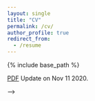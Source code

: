 ```yaml
---
layout: single
title: "CV"
permalink: /cv/
author_profile: true
redirect_from:
  - /resume
---
```


{% include base_path %}

[PDF](https://aliciachenw.github.io/files/CV.pdf) Update on Nov 11 2020.
<!-- 
Education
======
* M.S. in Robotics, Carnegie Mellon University, 2021 (expected)
  * GPA: 4.17/4.33
  * Selected Courses: Computer Vision, Medical Image Analysis, Mechanics of Manipulation, SLAM, Deep Learning
* B.S. in Theoretical and Applied Mechanics, Peking University, 2019
  * GPA: 3.78/4.00
  * Selected Courses:
    * Mathematics: Advanced Calculus, Advanced Algebra, Probability and Mathematical Statistics, Ordinary Differential Equations, Methematical Physics, Information Theory, Applied Stochastic Processes, Foundations of Machine Learning
    * Mechanics: Theoretical Mechanics, Advanced Dynamics, Mechanics of Materials, Theory of Elasticity, Theory of Vibration
    * Programming and numerical methods: Data Structure and Algorithm, Numerical Analysis, Finite Element Methods, Computational Fluid Dynamics
    * Other engineering: Circuits and Electronics, Principles of Automatic Control, Fundamentals of Medical Imaging, Engineering CAD

Research Experience
======
* Graduate Research Assistant (Oct 2019 - Present)
  * Biomedical Image Guidance Lab, Carnegie Mellon University
    * Supervisor: Dr. John Galeotti
  * Research topics:
    * Researching vision-based tracking for autonomous robotic needle insertion in collaboration with a research group and physicians.
    * Developing a novel optical-flow based tissue motion segmentation algorithm for needle localization.
    * Designing a needle tracking algorithm that fuses ultrasound-based needle detection algorithms and robotics kinematics to trackthe needle robustly under various visibility.
    * Building a real-time bent needle C++/Python binding tracking algorithm.


* Undergraduate Research Assistant (Sep 2017 - Jun 2019)
  * Robotics Research Group, Peking University
  * Research topics: 
    * Machine learning and intelligent assistive devices 
    * Inertial measurement unit-based human movement measurement
    * Sensor fusion
  * Supervisor: Professor Qining Wang

* Visiting Research Assitant (Jul 2018 - Sep 2018)
  * Biomechatronics Lab, UCLA
  * Research topics: 
    * Inertial measurement unit-based human movement measurement
    * Unsupervised learning motion pattern
    * Machine learning in motion intent recognition
  * Supervisor: Professor Veronica J. Santos

Publications
======
* Wang Q. et al. (2020). An Underwater Lower-Extremity Soft Exoskeleton for Breaststroke Assistance. IEEE Transactions on Medical Robotics and Bionics, doi: 10.1109/TMRB.2020.2993360.

* Feng, Y., Chen, W., & Wang, Q. (2019). A strain gauge based locomotion mode recognition method using convolutional neural network. Advanced Robotics, 33(5), 254-263.

* Mai, J., Chen, W., Zhang, S., Xu, D., & Wang, Q. (2018, October). Performance analysis of hardware acceleration for locomotion mode recognition in robotic prosthetic control. In 2018 IEEE International Conference on Cyborg and Bionic Systems (CBS) (pp. 607-611). IEEE.


Skills
======
* Programming: Python, C, C++
* Tools: Matlab, Latex
* Languages: English(fluent), Chinese(native speaker), Cantonese(fluent)


  
<!-- Talks
======
  <ul>{% for post in site.talks %}
    {% include archive-single-talk-cv.html %}
  {% endfor %}</ul> -->
  
<!-- Teaching
======
* Extra class tutor (Sep 2018 - Jun 2019)
  * College of Engineering, Peking University
  * Introduction to Computation in Fall 2018 (about 20 freshmen) 
  * Mathematics in Engineering in Spring 2019 (about 10 sophomores) -->
  
<!-- Service and leadership
======
* Currently signed in to 43 different slack teams --> -->
